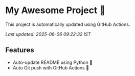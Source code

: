 # My Awesome Project 🚀

This project is automatically updated using GitHub Actions.

_Last updated: 2025-06-06 09:22:32 IST_

## Features
- Auto-update README using Python 🐍
- Auto Git push with GitHub Actions 🤖
